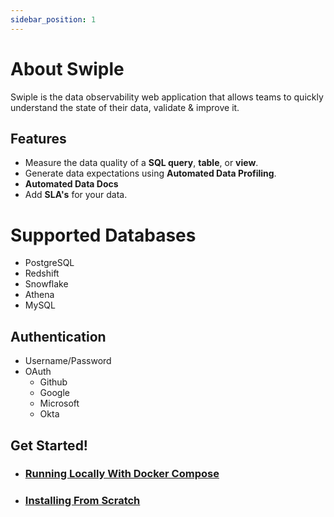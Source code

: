 ```yaml
---
sidebar_position: 1
---
```


# About Swiple

Swiple is the data observability web application that allows teams to quickly understand the state of their data, validate & improve it.

## Features
* Measure the data quality of a **SQL query**, **table**, or **view**.
* Generate data expectations using **Automated Data Profiling**.
* **Automated Data Docs**
* Add **SLA's** for your data.


# Supported Databases
* PostgreSQL
* Redshift
* Snowflake
* Athena
* MySQL


## Authentication
* Username/Password
* OAuth
  * Github
  * Google
  * Microsoft
  * Okta


## Get Started!
* ### [Running Locally With Docker Compose](./installation/run-locally-with-docker.md)
* ### [Installing From Scratch](./installation/install-from-scratch.md)



